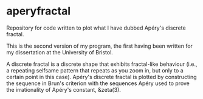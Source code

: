 # aperyfractal
Repository for code written to plot what I have dubbed Apéry's discrete fractal.

This is the second version of my program, the first having been written for my dissertation at the University of Bristol.

A discrete fractal is a discrete shape that exhibits fractal-like behaviour (i.e., a repeating selfsame pattern that repeats as you zoom in, but only to a certain point in this case). Apéry's discrete fractal is plotted by constructing the sequence in Brun's criterion with the sequences Apéry used to prove the irrationality of Apéry's constant, &zeta(3).
